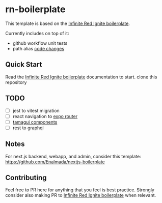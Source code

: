 # rn-boilerplate

This template is based on the [Infinite Red Ignite boilerplate](https://github.com/infinitered/ignite).

Currently includes on top of it:

- github workflow unit tests
- path alias [code changes](https://github.com/Enalmada/rn-boilerplate/pull/1)

## Quick Start

Read the [Infinite Red Ignite boilerplate](https://github.com/infinitered/ignite) documentation to start.
clone this repository 

## TODO
- [ ] jest to vitest migration
- [ ] react navigation to [expo router](https://docs.expo.dev/router/migrate/from-react-navigation/) 
- [ ] [tamagui components](https://tamagui.dev/)
- [ ] rest to graphql

## Notes
For next.js backend, webapp, and admin, consider this template: https://github.com/Enalmada/nextjs-boilerplate

## Contributing

Feel free to PR here for anything that you feel is best practice. 
Strongly consider also making PR to [Infinite Red Ignite boilerplate](https://github.com/infinitered/ignite) when relevant.